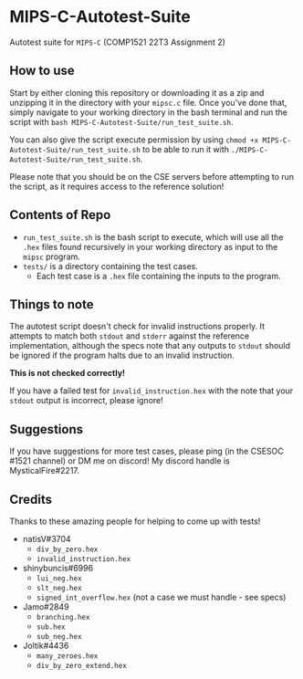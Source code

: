 # MIPS-C-Autotest-Suite

Autotest suite for `MIPS-C` (COMP1521 22T3 Assignment 2)

## How to use

Start by either cloning this repository or downloading it as a zip and unzipping it in the directory with your `mipsc.c` file.
Once you've done that, simply navigate to your working directory in the bash terminal and run the script with `bash MIPS-C-Autotest-Suite/run_test_suite.sh`.

You can also give the script execute permission by using `chmod +x MIPS-C-Autotest-Suite/run_test_suite.sh` to be able to run it with `./MIPS-C-Autotest-Suite/run_test_suite.sh`.

Please note that you should be on the CSE servers before attempting to run the script, as it requires access to the reference solution!

## Contents of Repo

- `run_test_suite.sh` is the bash script to execute, which will use all the `.hex` files found recursively in your working directory as input to the `mipsc` program.
- `tests/` is a directory containing the test cases.
  - Each test case is a `.hex` file containing the inputs to the program.

## Things to note

The autotest script doesn't check for invalid instructions properly.
It attempts to match both `stdout` and `stderr` against the reference implementation, although the specs note that any outputs to `stdout` should be ignored if the program halts due to an invalid instruction.

**This is not checked correctly!**

If you have a failed test for `invalid_instruction.hex` with the note that your `stdout` output is incorrect, please ignore!

## Suggestions

If you have suggestions for more test cases, please ping (in the CSESOC #1521 channel) or DM me on discord!
My discord handle is MysticalFire#2217.

## Credits

Thanks to these amazing people for helping to come up with tests!

- natisV#3704
  - `div_by_zero.hex`
  - `invalid_instruction.hex`
- shinybuncis#6996
  - `lui_neg.hex`
  - `slt_neg.hex`
  - `signed_int_overflow.hex` (not a case we must handle - see specs)
- Jamo#2849
  - `branching.hex`
  - `sub.hex`
  - `sub_neg.hex`
- Joltik#4436
  - `many_zeroes.hex`
  - `div_by_zero_extend.hex`

